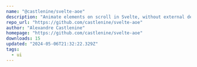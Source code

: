 ```yaml
---
name: "@castlenine/svelte-aoe"
description: "Animate elements on scroll in Svelte, without external dependencies."
repo_url: "https://github.com/castlenine/svelte-aoe"
author: "Alexandre Castlenine"
homepage: "https://github.com/castlenine/svelte-aoe"
downloads: 15
updated: "2024-05-06T21:32:22.329Z"
tags: 
  - ui
---
```


